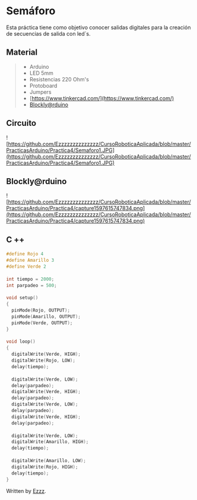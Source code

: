 # Semáforo

Esta práctica tiene como objetivo conocer salidas digitales para la creación de secuencias de salida con led´s.

## Material 
> - Arduino
> - LED 5mm 
> - Resistencias 220 Ohm's 
> - Protoboard
> - Jumpers
> - [https://www.tinkercad.com/](https://www.tinkercad.com/)
> - [Blockly@rduino](https://technologiescollege.github.io/Blockly-at-rduino/index.html)


## Circuito
![https://github.com/Ezzzzzzzzzzzzzz/CursoRoboticaAplicada/blob/master/PracticasArduino/Practica4/Semaforo1.JPG](https://github.com/Ezzzzzzzzzzzzzz/CursoRoboticaAplicada/blob/master/PracticasArduino/Practica4/Semaforo1.JPG)

## Blockly@rduino
![https://github.com/Ezzzzzzzzzzzzzz/CursoRoboticaAplicada/blob/master/PracticasArduino/Practica4/capture1597615747834.png](https://github.com/Ezzzzzzzzzzzzzz/CursoRoboticaAplicada/blob/master/PracticasArduino/Practica4/capture1597615747834.png)

## C ++

```c 
#define Rojo 4
#define Amarillo 3
#define Verde 2

int tiempo = 2000;
int parpadeo = 500;

void setup()
{
  pinMode(Rojo, OUTPUT);
  pinMode(Amarillo, OUTPUT);
  pinMode(Verde, OUTPUT);
}

void loop()
{
  digitalWrite(Verde, HIGH);
  digitalWrite(Rojo, LOW);
  delay(tiempo);
  
  digitalWrite(Verde, LOW);
  delay(parpadeo);
  digitalWrite(Verde, HIGH);
  delay(parpadeo);
  digitalWrite(Verde, LOW);
  delay(parpadeo);
  digitalWrite(Verde, HIGH);
  delay(parpadeo);

  digitalWrite(Verde, LOW);  
  digitalWrite(Amarillo, HIGH);
  delay(tiempo);  
  
  digitalWrite(Amarillo, LOW);
  digitalWrite(Rojo, HIGH);
  delay(tiempo);
}
```

Written by  [Ezzz](https://ezzzzzzzzzzzzzz.github.io/).
<!--stackedit_data:
eyJoaXN0b3J5IjpbLTY2ODM0NzQ5Miw0OTAyNzk3NzAsLTE4NT
k1OTk2NDQsLTE3NTc3NDAyNzIsNDg4OTU5MzEzLDIwNzk2MTk2
MzIsMTg2Nzk4NDY3LC0xODU1ODUyMTA5LDk5MjU3MDY1OV19
-->